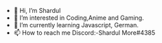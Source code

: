 - 👋 Hi, I’m Shardul
- 👀 I’m interested in Coding,Anime and Gaming.
- 🌱 I’m currently learning Javascript, German.
- 📫 How to reach me Discord:-Shardul More#4385

<!---
ShardulMorecode/ShardulMorecode is a ✨ special ✨ repository because its `README.md` (this file) appears on your GitHub profile.
You can click the Preview link to take a look at your changes.
--->
